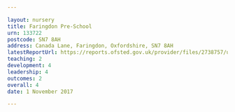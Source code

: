 ```yaml
---

layout: nursery
title: Faringdon Pre-School
urn: 133722
postcode: SN7 8AH
address: Canada Lane, Faringdon, Oxfordshire, SN7 8AH
latestReportUrl: https://reports.ofsted.gov.uk/provider/files/2738757/urn/133722.pdf
teaching: 2
development: 4
leadership: 4
outcomes: 2
overall: 4
date: 1 November 2017

---
```

